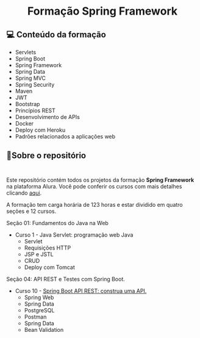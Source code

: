# <p align = "center"> <b>Formação Spring Framework </b>

## 💻 Conteúdo da formação
* Servlets 
* Spring Boot 
* Spring Framework 
* Spring Data 
* Spring MVC 
* Spring Security 
* Maven 
* JWT 
* Bootstrap 
* Princípios REST 
* Desenvolvimento de APIs 
* Docker 
* Deploy com Heroku  
* Padrões relacionados a aplicações web


## 💼Sobre o repositório </br> </br> 

Este repositório contém todos os projetos da formação <b> Spring Framework</b> na plataforma Alura.
Você pode conferir os cursos com mais detalhes clicando [aqui](https://cursos.alura.com.br/formacao-spring-framework).  

A formação tem carga horária de 123 horas e estar dividido em quatro seções e 12 cursos.   

Seção 01: Fundamentos do Java na Web  
* Curso 1 - Java Servlet: programação web Java
  - Servlet  
  - Requisições HTTP  
  - JSP e JSTL  
  - CRUD  
  - Deploy com Tomcat  
  
Seção 04: API REST e Testes com Spring Boot. 
* Curso 10 - [Spring Boot API REST: construa uma API.](04-modulo-api-rest-e-testes-com-spring-boot/spring-boot-api-rest-construa-uma-api)  
  - Spring Web  
  - Spring Data  
  - PostgreSQL  
  - Postman  
  - Spring Data  
  - Bean Validation  
